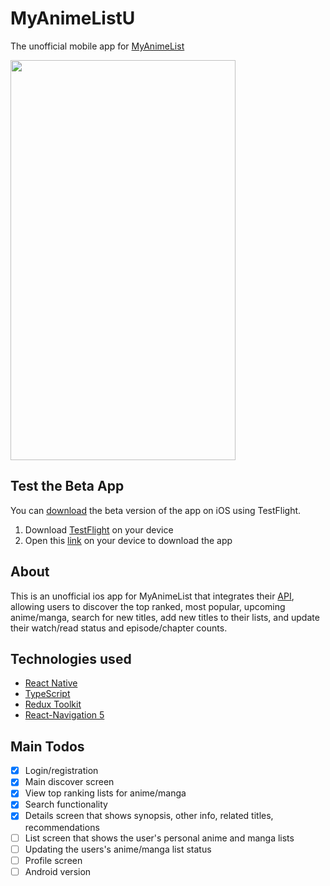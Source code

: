 # MyAnimeListU
The unofficial mobile app for [MyAnimeList](https://myanimelist.net/)

<img src="https://github.com/dtchiong/MyAnimeListU/blob/master/Login-compressed.gif" width="360" height="640" />

## Test the Beta App
You can [download](https://testflight.apple.com/join/MuS800Bk) the beta version of the app on iOS using TestFlight.
1. Download [TestFlight](https://apps.apple.com/us/app/testflight/id899247664) on your device
2. Open this [link](https://testflight.apple.com/join/MuS800Bk) on your device to download the app

## About
This is an unofficial ios app for MyAnimeList that integrates their [API](https://myanimelist.net/apiconfig/references/api/v2), allowing users to discover the top ranked, most popular, upcoming anime/manga, search for new titles, add new titles to their lists, and update their watch/read status and episode/chapter counts.

## Technologies used
* [React Native](https://reactnative.dev/)
* [TypeScript](https://www.typescriptlang.org/)
* [Redux Toolkit](https://redux-toolkit.js.org/)
* [React-Navigation 5](https://reactnavigation.org/blog/2020/02/06/react-navigation-5.0/)

## Main Todos
- [x] Login/registration
- [x] Main discover screen
- [x] View top ranking lists for anime/manga
- [x] Search functionality
- [x] Details screen that shows synopsis, other info, related titles, recommendations
- [ ] List screen that shows the user's personal anime and manga lists
- [ ] Updating the users's anime/manga list status
- [ ] Profile screen
- [ ] Android version

